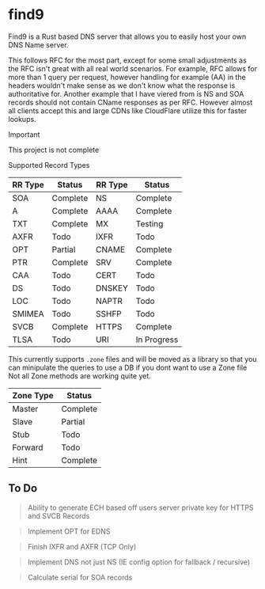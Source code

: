 find9
====

Find9 is a Rust based DNS server that allows you to easily host your own DNS Name server.

This follows RFC for the most part, except for some small adjustments as the RFC isn't great with all real world scenarios.
For example, RFC allows for more than 1 query per request, however handling for example (AA) in the headers wouldn't make sense
as we don't know what the response is authoritative for. Another example that I have viered from is NS and SOA records should not
contain CName responses as per RFC. However almost all clients accept this and large CDNs like CloudFlare utilize this for faster
lookups.

> [!important]
> This project is not complete

Supported Record Types

| RR Type | Status   | RR Type | Status      |
|---------|----------|---------|-------------|
| SOA     | Complete | NS      | Complete    |
| A       | Complete | AAAA    | Complete    |
| TXT     | Complete | MX      | Testing     |
| AXFR    | Todo     | IXFR    | Todo        |
| OPT     | Partial  | CNAME   | Complete    |
| PTR     | Complete | SRV     | Complete    |
| CAA     | Todo     | CERT    | Todo        |
| DS      | Todo     | DNSKEY  | Todo        |
| LOC     | Todo     | NAPTR   | Todo        |
| SMIMEA  | Todo     | SSHFP   | Todo        |
| SVCB    | Complete | HTTPS   | Complete    |
| TLSA    | Todo     | URI     | In Progress |

This currently supports `.zone` files and will be moved as a library so that you can minipulate the queries to use a DB if you dont want to use a Zone file
Not all Zone methods are working quite yet.

| Zone Type | Status   |
|-----------|----------|
| Master    | Complete |
| Slave     | Partial  |
| Stub      | Todo     |
| Forward   | Todo     |
| Hint      | Complete |

To Do
----

> Ability to generate ECH based off users server private key for HTTPS and SVCB Records

> Implement OPT for EDNS

> Finish IXFR and AXFR (TCP Only)

> Implement DNS not just NS (IE config option for fallback / recursive)

> Calculate serial for SOA records
